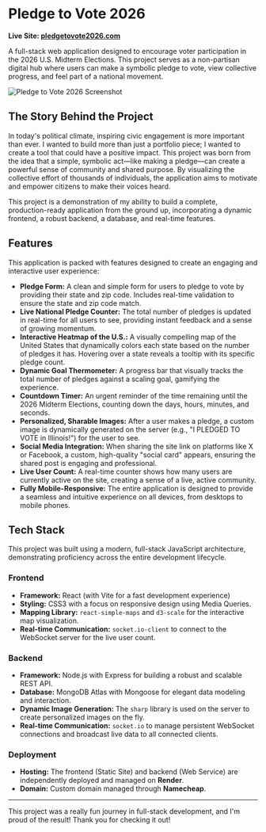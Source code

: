# Pledge to Vote 2026

**Live Site: [pledgetovote2026.com](https://pledgetovote2026.com/)**

A full-stack web application designed to encourage voter participation in the 2026 U.S. Midterm Elections. This project serves as a non-partisan digital hub where users can make a symbolic pledge to vote, view collective progress, and feel part of a national movement.

![Pledge to Vote 2026 Screenshot](https://pledgetovote2026.com/social-share-card.png)

## The Story Behind the Project

In today's political climate, inspiring civic engagement is more important than ever. I wanted to build more than just a portfolio piece; I wanted to create a tool that could have a positive impact. This project was born from the idea that a simple, symbolic act—like making a pledge—can create a powerful sense of community and shared purpose. By visualizing the collective effort of thousands of individuals, the application aims to motivate and empower citizens to make their voices heard.

This project is a demonstration of my ability to build a complete, production-ready application from the ground up, incorporating a dynamic frontend, a robust backend, a database, and real-time features.

## Features

This application is packed with features designed to create an engaging and interactive user experience:

* **Pledge Form:** A clean and simple form for users to pledge to vote by providing their state and zip code. Includes real-time validation to ensure the state and zip code match.
* **Live National Pledge Counter:** The total number of pledges is updated in real-time for all users to see, providing instant feedback and a sense of growing momentum.
* **Interactive Heatmap of the U.S.:** A visually compelling map of the United States that dynamically colors each state based on the number of pledges it has. Hovering over a state reveals a tooltip with its specific pledge count.
* **Dynamic Goal Thermometer:** A progress bar that visually tracks the total number of pledges against a scaling goal, gamifying the experience.
* **Countdown Timer:** An urgent reminder of the time remaining until the 2026 Midterm Elections, counting down the days, hours, minutes, and seconds.
* **Personalized, Sharable Images:** After a user makes a pledge, a custom image is dynamically generated on the server (e.g., "I PLEDGED TO VOTE in Illinois!") for the user to see.
* **Social Media Integration:** When sharing the site link on platforms like X or Facebook, a custom, high-quality "social card" appears, ensuring the shared post is engaging and professional.
* **Live User Count:** A real-time counter shows how many users are currently active on the site, creating a sense of a live, active community.
* **Fully Mobile-Responsive:** The entire application is designed to provide a seamless and intuitive experience on all devices, from desktops to mobile phones.

## Tech Stack

This project was built using a modern, full-stack JavaScript architecture, demonstrating proficiency across the entire development lifecycle.

### Frontend
* **Framework:** React (with Vite for a fast development experience)
* **Styling:** CSS3 with a focus on responsive design using Media Queries.
* **Mapping Library:** `react-simple-maps` and `d3-scale` for the interactive map visualization.
* **Real-time Communication:** `socket.io-client` to connect to the WebSocket server for the live user count.

### Backend
* **Framework:** Node.js with Express for building a robust and scalable REST API.
* **Database:** MongoDB Atlas with Mongoose for elegant data modeling and interaction.
* **Dynamic Image Generation:** The `sharp` library is used on the server to create personalized images on the fly.
* **Real-time Communication:** `socket.io` to manage persistent WebSocket connections and broadcast live data to all connected clients.

### Deployment
* **Hosting:** The frontend (Static Site) and backend (Web Service) are independently deployed and managed on **Render**.
* **Domain:** Custom domain managed through **Namecheap**.

---

This project was a really fun journey in full-stack development, and I'm proud of the result! Thank you for checking it out!